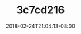 ---
title: 3c7cd216
date: 2018-02-24T21:04:13-08:00
draft: false
location: Red Rock Canyon, NV
img_url: https://d17enza3bfujl8.cloudfront.net/3c7cd216.jpg
original_fn: ""
tags:
- Red Rock Canyon, NV
- climbing

---